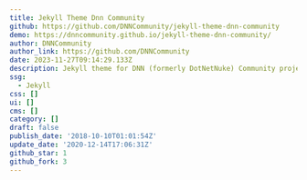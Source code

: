 ```yaml
---
title: Jekyll Theme Dnn Community
github: https://github.com/DNNCommunity/jekyll-theme-dnn-community
demo: https://dnncommunity.github.io/jekyll-theme-dnn-community/
author: DNNCommunity
author_link: https://github.com/DNNCommunity
date: 2023-11-27T09:14:29.133Z
description: Jekyll theme for DNN (formerly DotNetNuke) Community project documentation
ssg:
  - Jekyll
css: []
ui: []
cms: []
category: []
draft: false
publish_date: '2018-10-10T01:01:54Z'
update_date: '2020-12-14T17:06:31Z'
github_star: 1
github_fork: 3
---
```

